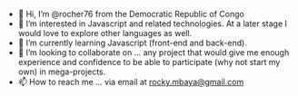 - 👋 Hi, I’m @rocher76 from the Democratic Republic of Congo
- 👀 I’m interested in Javascript and related technologies. At a later stage I would love to explore other languages as well.
- 🌱 I’m currently learning Javascript (front-end and back-end).
- 💞️ I’m looking to collaborate on ... any project that would give me enough experience and confidence to be able to participate (why not start my own) in mega-projects.
- 📫 How to reach me ... via email at rocky.mbaya@gmail.com

<!---
rocher76/rocher76 is a ✨ special ✨ repository because its `README.md` (this file) appears on your GitHub profile.
You can click the Preview link to take a look at your changes.
--->
